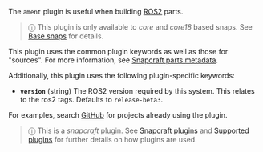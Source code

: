 The `ament` plugin is useful when building [ROS2](https://index.ros.org/doc/ros2/) parts.

> ⓘ This plugin is only available to _core_ and _core18_ based snaps. See [Base snaps](/t/base-snaps/11198) for details.

This plugin uses the common plugin keywords as well as those for "sources". For more information, see [Snapcraft parts metadata](/t/snapcraft-parts-metadata/8336).

Additionally, this plugin uses the following plugin-specific keywords:

- **`version`** (string)
     The ROS2 version required by this system. This relates to the ros2 tags.
      Defaults to `release-beta3`.

For examples, search [GitHub](https://github.com/search?q=path%3Asnapcraft.yaml+%22plugin%3A+ament%22&type=Code) for projects already using the plugin.

> ⓘ  This is a *snapcraft* plugin. See [Snapcraft plugins](/t/snapcraft-plugins/4284) and [Supported plugins](/t/supported-plugins/8080) for further details on how plugins are used.